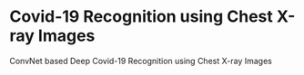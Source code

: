# Covid-19 Recognition using Chest X-ray Images
ConvNet based Deep Covid-19 Recognition using Chest X-ray Images
